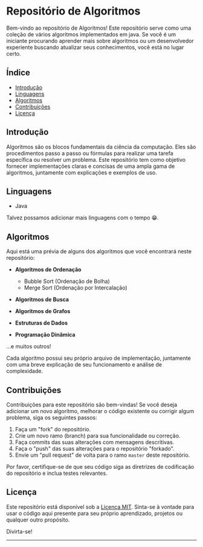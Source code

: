 # Repositório de Algoritmos

Bem-vindo ao repositório de Algoritmos! Este repositório serve como uma coleção de vários algoritmos implementados em java. 
Se você é um iniciante procurando aprender mais sobre algoritmos ou um desenvolvedor experiente buscando atualizar seus conhecimentos, 
você está no lugar certo.

## Índice

- [Introdução](#introdução)
- [Linguagens](#linguagens)
- [Algoritmos](#algoritmos)
- [Contribuições](#contribuições)
- [Licença](#licença)

## Introdução

Algoritmos são os blocos fundamentais da ciência da computação. Eles são procedimentos passo a passo ou fórmulas para realizar uma tarefa específica ou
resolver um problema. 
Este repositório tem como objetivo fornecer implementações claras e concisas de uma ampla gama de algoritmos, juntamente com explicações e exemplos de 
uso.

## Linguagens

- Java

Talvez possamos adicionar mais linguagens com o tempo 😁.

## Algoritmos

Aqui está uma prévia de alguns dos algoritmos que você encontrará neste repositório:

- **Algoritmos de Ordenação**
  - Bubble Sort (Ordenação de Bolha)
  - Merge Sort (Ordenação por Intercalação)

- **Algoritmos de Busca**

- **Algoritmos de Grafos**

- **Estruturas de Dados**

- **Programação Dinâmica**

...e muitos outros!

Cada algoritmo possui seu próprio arquivo de implementação, juntamente com uma breve explicação de seu funcionamento e análise de complexidade.

## Contribuições

Contribuições para este repositório são bem-vindas! Se você deseja adicionar um novo algoritmo, melhorar o código existente ou corrigir algum problema, siga os seguintes passos:

1. Faça um "fork" do repositório.
2. Crie um novo ramo (branch) para sua funcionalidade ou correção.
3. Faça commits das suas alterações com mensagens descritivas.
4. Faça o "push" das suas alterações para o repositório "forkado".
5. Envie um "pull request" de volta para o ramo `master` deste repositório.

Por favor, certifique-se de que seu código siga as diretrizes de codificação do repositório e inclua testes relevantes.

## Licença

Este repositório está disponível sob a [Licença MIT](LICENSE). Sinta-se à vontade para usar o código aqui presente para seu próprio aprendizado, projetos ou qualquer outro propósito.

Divirta-se!

--- 
